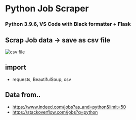 # Python Job Scraper

### Python 3.9.6, VS Code with Black formatter + Flask
## Scrap Job data -> save as csv file
![csv file](https://i.ibb.co/W24cjqd/job-csv.png)

## import
- requests, BeautifulSoup, csv

## Data from..
- https://www.indeed.com/jobs?as_and=python&limit=50
- https://stackoverflow.com/jobs?q=python
